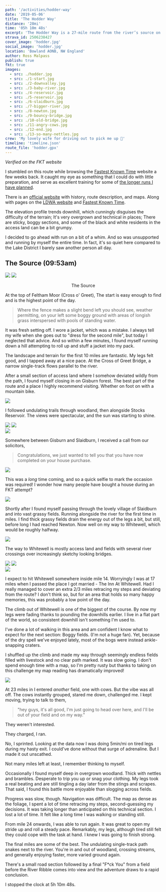 ```yaml
---
path: '/activities/hodder-way'
date: '2019-05-06'
title: 'The Hodder Way'
distance: '28mi'
time: '05h 10m 48s'
excerpt: 'The Hodder Way is a 27-mile route from the river’s source on Access Land near the Cross of Greet to Hodder Foot, where it joins the River Ribble. From the boggy ground near the head on moorland, it passes through the attractive villages of Slaidburn, Newton, Dunsop Bridge, Whitewell, Bashall Eaves and Great Mitton. '
strava_id: 2506238427
cover_image: 'hodder.jpg'
social_image: 'hodder.jpg'
location: 'Bowland AONB, NW England'
author: Ross Malpass
publish: true
fkt: true
images:
  - src: ./hodder.jpg
  - src: ./1-start.jpg
  - src: ./2-downvalley.jpg
  - src: ./3-baby-river.jpg
  - src: ./4-reservoir.jpg
  - src: ./5-reservoir.jpg
  - src: ./6-slaidburn.jpg
  - src: ./7-bigger-river.jpg
  - src: ./8-newton.jpg
  - src: ./9-bouncy-bridge.jpg
  - src: ./10-old-bridge.jpg
  - src: ./11-angry-cows.jpg
  - src: ./12-end.jpg
  - src: ./13-so-many-nettles.jpg
crew: 'My lovely wife for driving out to pick me up 🥰'
timeline: 'timeline.json'
route_file: 'hodder.gpx'
---
```


*Verified on the FKT website*

I stumbled on this route while browsing the [Fastest Known Time](https://fastestknowntime.com) website a few weeks back. It caught my eye as something that I could do with little preparation, and serve as excellent training for some of [the longer runs I have planned](/#schedule).

There is an [official website](http://hodderway.co.uk) with history, route description, and maps. Along with pages on the [LDWA website](https://www.ldwa.org.uk/ldp/members/show_path.php?path_name=Hodder+Way) and [Fastest Known Time](https://fastestknowntime.com).

The elevation profile trends downhill, which cunningly disguises the difficulty of the terrain; It's very overgrown and technical in places; There are sticky, boggy sections, and some of the black and white residents in the access land can be a bit grumpy.

I decided to go ahead with run on a bit of a whim. And so was unsupported and running by myself the entire time. In fact, it's so quiet here compared to the Lake District I barely saw another person all day.

## The Source (09:53am)

<div class='photo-cluster'>
<div class='flex'>
<image-zoom><img src='1-start.jpg'/></image-zoom>
<image-zoom><img src='2-downvalley.jpg'/></image-zoom>
</div>
<p style='text-align: center'>
<marker-link lat='54.04020160115954' lng='-2.490204776669657' label='A' zoom='15'>The Source</marker-link>
</p>
</div>

At the top of Feltham Moor (Cross o' Greet), The start is easy enough to find and is the highest point of the day.

> Where the fence makes a slight bend left you should see, weather permitting, on your left some boggy ground with areas of longish grass interspersed with pools of standing water.

It was fresh setting off. I wore a jacket, which was a mistake. I always tell my wife when she goes out to "dress for the second mile", but today I neglected that advice. And so within a few minutes, I found myself running down a hill attempting to roll up and stuff a jacket into my pack.

The landscape and terrain for the first 10 miles are fantastic. My legs felt good, and I tapped away at a nice pace. At the Cross of Greet Bridge, a narrow single-track flows parallel to the river.

After a small section of access land where I somehow deviated wildly from the path, I found myself closing in on Gisburn forest. The best part of the route and a place I highly recommend visiting. Whether on foot on with a mountain bike.

<image-zoom><img src='into-gisburn.jpg'/></image-zoom>

I followed undulating trails through woodland, then alongside Stocks Reservoir. The views were spectacular, and the sun was starting to shine.

<div class='photo-cluster'>
<div class='flex'>
<image-zoom><img src='gisburn-path.jpg'/></image-zoom>
<image-zoom><img src='5-reservoir.jpg'/></image-zoom>
</div>
<div class='flex'>
<image-zoom><img src='4-reservoir.jpg'/></image-zoom>
</div>
</div>

Somewhere between Gisburn and Slaidburn, I received a call from our solicitors,

> Congratulations, we just wanted to tell you that you have now completed on your house purchase.

<image-zoom><img src='completion.jpg'/></image-zoom>

This was a *long* time coming, and so a quick selfie to mark the occasion was required! I wonder how many people have bought a house during an FKT attempt?

<image-zoom><img src='7-bigger-river.jpg'/></image-zoom>

Shortly after I found myself passing through the lovely village of Slaidburn and into vast grassy fields. Running alongside the river for the first time in miles. I find thick grassy fields drain the energy out of the legs a bit, but still, before long I had reached Newton. Now well on my way to Whitewell, which would be roughly halfway.

<image-zoom><img src='8-newton.jpg'/></image-zoom>

The way to Whitewell is mostly access land and fields with several river crossings over increasingly sketchy looking bridges.

<div class='photo-cluster'>
<div class='flex'>
<image-zoom><img src='newton-bridge.jpg'/></image-zoom>
<image-zoom><img src='9-bouncy-bridge.jpg'/></image-zoom>
</div>
<div class='flex'>
<image-zoom><img src='10-old-bridge.jpg'/></image-zoom>
</div>
</div>

I expect to hit Whitewell somewhere inside mile 14. Worryingly I was at 17 miles when I passed the place I got married - The Inn At Whitewell. Had I really managed to cover an extra 2/3 miles retracing my steps and deviating from the route? I don't think so, but for an area that holds so many happy memories, this was probably a low point of the day.

The climb out of Whitewell is one of the biggest of the course. By now my legs were fading thanks to pounding the downhills earlier. I live in a flat part of the world, so consistent downhill isn't something I'm used to.

I've done a lot of walking in this area and am confident I know what to expect for the next section: Boggy fields. (I'm not a huge fan). Yet, because of the dry spell we've enjoyed lately, most of the bogs were instead ankle-snapping craters.

I shuffled up the climb and made my way through seemingly endless fields filled with livestock and no clear path marked. It was slow going. I don't spend enough time with a map, so I'm pretty rusty but thanks to taking on this challenge my map reading has dramatically improved!

<image-zoom><img src='fkt-angry-cows.jpg'/></image-zoom>

At 23 miles in I entered *another* field, one with cows. But the vibe was all off. The cows instantly grouped, stared me down, challenged me. I kept moving, trying to talk to them,

> "hey guys, it's all good, I'm just going to head over here, and I'll be out of your field and on my way."

They weren't interested.

They charged, I ran.

No, I sprinted. Looking at the data now I was doing 5min/mi on tired legs during my hasty exit. I could've done without that surge of adrenaline. But I made it out unscathed.

Not many miles left at least, I remember thinking to myself.

Occasionally I found myself deep in overgrown woodland. Thick with nettles and brambles. Desperate to trip you up or snag your clothing. My legs took a real beating and are still tingling a day later from the stings and scrapes. That said, I found this battle more enjoyable than slogging across fields.

Progress was slow, though. Navigation was difficult. The map as dense as the foliage, I spent a lot of time retracing my steps, second-guessing my decisions. It was taking longer than anticipated on this technical section. I lost a lot of time. It felt like a long time I was walking or standing still.

From mile 24 onwards, I was able to run again. It was great to open my stride up and roll a steady pace. Remarkably, my legs, although tired still felt they could cope with the task at hand. I knew I was going to finish strong.

The final miles are some of the best. The undulating single-track path snakes next to the river. You're in and out of woodland, crossing streams, and generally enjoying faster, more varied ground again.

There's a small road section followed by a final "F*ck You" from a field before the River Ribble comes into view and the adventure draws to a rapid conclusion.

I stopped the clock at 5h 10m 48s.
